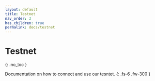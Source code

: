 ```yaml
---
layout: default
title: Testnet
nav_order: 3
has_children: true
permalink: docs/testnet
---
```


# Testnet
{: .no_toc }

Documentation on how to connect and use our tesntet.
{: .fs-6 .fw-300 }